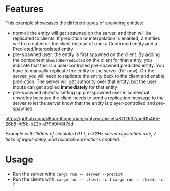 # Features


This example showcases the different types of spawning entities:
- normal: the entity will get spawned on the server, and then will be replicated to clients.
  If prediction or interpolation is enabled, 2 entities will be created on the client instead of one: a Confirmed entity and a Predicted/Interpolated entity.
- pre-spawned user: the entity is first spawned on the client. 
  By adding the component `ShouldBePredicted` on the client for that entity, you indicate that this is a user-controlled pre-spawned predicted entity.
  You have to manually replicate the entity to the server (for now).
  On the server, you will need to replicate the entity back to the client and enable prediction.
  The server will get authority over that entity, but the user inputs can get applied **immediately** for that entity
- pre-spawned objects: setting up pre-spawned user is somewhat unwieldy because the client needs to send a replication message to the server
  to let the server know that the entity is player-controlled and pre-spawned.




https://github.com/cBournhonesque/lightyear/assets/8112632/ac6fb465-26b8-4f5b-b22b-d79d0f48f7dd

*Example with 150ms of simulated RTT, a 32Hz server replication rate, 7 ticks of input-delay, and rollback-corrections enabled.*



# Usage

- Run the server with: `cargo run -- server --predict`
- Run the clients with:
`cargo run -- client -c 1`
`cargo run -- client -c 2`
